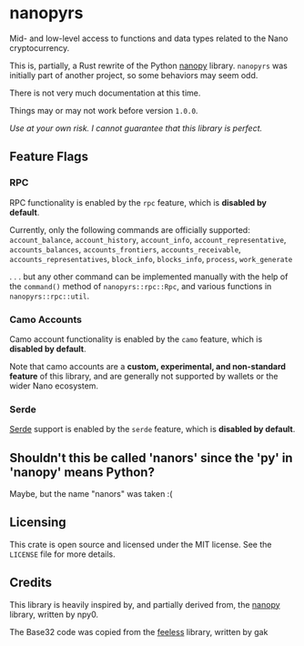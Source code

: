 # nanopyrs

Mid- and low-level access to functions and data types related to the Nano cryptocurrency.

This is, partially, a Rust rewrite of the Python [nanopy](https://github.com/npy0/nanopy) library. `nanopyrs` was initially part of another project, so some behaviors may seem odd.

There is not very much documentation at this time.

Things may or may not work before version `1.0.0`.

*Use at your own risk. I cannot guarantee that this library is perfect.*

## Feature Flags

### RPC

RPC functionality is enabled by the `rpc` feature, which is **disabled by default**.

Currently, only the following commands are officially supported: `account_balance`, `account_history`, `account_info`, `account_representative`, `accounts_balances`, `accounts_frontiers`, `accounts_receivable`, `accounts_representatives`, `block_info`, `blocks_info`, `process`, `work_generate`

. . . but any other command can be implemented manually with the help of the `command()` method of `nanopyrs::rpc::Rpc`, and various functions in `nanopyrs::rpc::util`.

### Camo Accounts

Camo account functionality is enabled by the `camo` feature, which is **disabled by default**.

Note that camo accounts are a **custom, experimental, and non-standard feature** of this library, and are generally not supported by wallets or the wider Nano ecosystem.

### Serde

[Serde](https://docs.rs/serde/latest/serde/) support is enabled by the `serde` feature, which is **disabled by default**.

## Shouldn't this be called 'nanors' since the 'py' in 'nanopy' means Python?

Maybe, but the name "nanors" was taken :(

## Licensing

This crate is open source and licensed under the MIT license. See the `LICENSE` file for more details.

## Credits

This library is heavily inspired by, and partially derived from, the [nanopy](https://github.com/npy0/nanopy) library, written by npy0.

The Base32 code was copied from the [feeless](https://github.com/feeless/feeless) library, written by gak